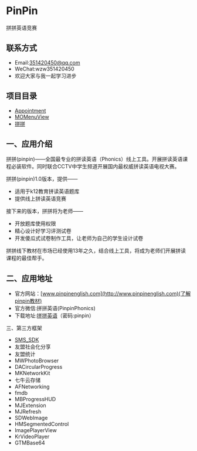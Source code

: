 # PinPin
拼拼英语竞赛

## 联系方式 
* Email:351420450@qq.com
* WeChat:wzw351420450 
* 欢迎大家与我一起学习进步

## 项目目录
* [Appointment](https://github.com/MoPellet/Appointment)
* [MOMenuView](https://github.com/MoPellet/MOMenuView)
* [拼拼](https://github.com/MoPellet/PinPin)

一、应用介绍
------- 

拼拼(pinpin)——全国最专业的拼读英语（Phonics）线上工具。开展拼读英语课程必装软件。同时联合CCTV中学生频道开展国内最权威拼读英语电视大赛。
    
拼拼(pinpin)1.0版本，提供——
* 适用于k12教育拼读英语题库
* 提供线上拼读英语竞赛

接下来的版本，拼拼将为老师——
* 开放题库使用权限
* 精心设计好学习评测试卷
* 开发傻瓜式试卷制作工具，让老师为自己的学生设计试卷

拼拼线下教材在市场已经使用13年之久，结合线上工具，将成为老师们开展拼读课程的最佳帮手。


二、应用地址
------- 
* 官方网站：[www.pinpinenglish.com](http://www.pinpinenglish.com)(了解pinpin教材)
* 官方微信:拼拼英语(PinpinPhonics)
* 下载地址:[拼拼英语](https://www.pgyer.com/YY1g)（密码:pinpin）

三、第三方框架
* [SMS_SDK]()
* 友盟社会化分享
* 友盟统计
* MWPhotoBrowser
* DACircularProgress
* MKNetworkKit
* 七牛云存储
* AFNetworking
* fmdb
* MBProgressHUD
* MJExtension
* MJRefresh
* SDWebImage
* HMSegmentedControl
* ImagePlayerView
* KrVideoPlayer
* GTMBase64





